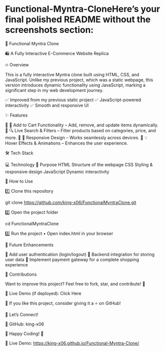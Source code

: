 # Functional-Myntra-CloneHere’s your final polished README without the screenshots section:

🚀 Functional Myntra Clone

🛍️ A Fully Interactive E-Commerce Website Replica

🔥 Overview

This is a fully interactive Myntra clone built using HTML, CSS, and JavaScript. Unlike my previous project, which was a static webpage, this version introduces dynamic functionality using JavaScript, marking a significant step in my web development journey.

✅ Improved from my previous static project
✅ JavaScript-powered interactivity
✅ Smooth and responsive UI

✨ Features

🔹 🛒 Add to Cart Functionality – Add, remove, and update items dynamically.
🔹 🔍 Live Search & Filters – Filter products based on categories, price, and more.
🔹 🎨 Responsive Design – Works seamlessly across devices.
🔹 💡 Hover Effects & Animations – Enhances the user experience.

🛠️ Tech Stack

💻 Technology	🌟 Purpose
HTML	Structure of the webpage
CSS	Styling & responsive design
JavaScript	Dynamic interactivity

🚀 How to Use

1️⃣ Clone this repository

git clone https://github.com/king-x06/FunctionalMyntraClone.git

2️⃣ Open the project folder

cd FunctionalMyntraClone

3️⃣ Run the project
	•	Open index.html in your browser

🎯 Future Enhancements

🚀 Add user authentication (login/logout)
🚀 Backend integration for storing user data
🚀 Implement payment gateway for a complete shopping experience

🤝 Contributions

Want to improve this project? Feel free to fork, star, and contribute! 🚀

🔗 Live Demo (if deployed): Click Here

💖 If you like this project, consider giving it a ⭐ on GitHub!

📢 Let’s Connect!

🔗 GitHub: king-x06

🎉 Happy Coding! 🚀

🔗 Live Demo: https://king-x06.github.io/Functional-Myntra-Clone/

